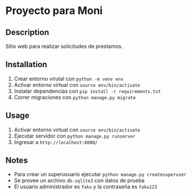 # Proyecto para Moni

## Description
  Sitio web para realizar solicitudes de prestamos.

## Installation
1. Crear entorno virutal con `python -m venv env`
2. Activar entorno virtual con `source env/bin/activate`
3. Instalar dependencias con `pip install -r requirements.txt`
4. Correr migraciones con `python manage.py migrate`


## Usage
1. Activar entorno virtual con `source env/bin/activate`
2. Ejecutar servidor con `python manage.py runserver`
3. Ingresar a `http://localhost:8000/`

## Notes
- Para crear un superusuario ejecutar `python manage.py createsuperuser`
- Se provee un archivo `db.sqlite3` con datos de prueba
- El usuario administrador es `faku` y la contraseña es `faku123`


